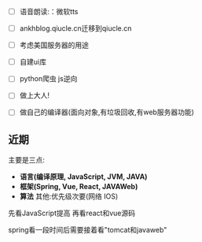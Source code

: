       

- [ ] 语音朗读:：微软tts
- [ ] ankhblog.qiucle.cn迁移到qiucle.cn
- [ ] 考虑美国服务器的用途
- [ ] 自建ui库
- [ ] python爬虫 js逆向
- [ ] 做上大人!
- [ ] 做自己的编译器(面向对象,有垃圾回收,有web服务器功能)



## 近期

主要是三点:
- **语言(编译原理, JavaScript, JVM, JAVA)**
- **框架(Spring, Vue, React, JAVAWeb)**
- **算法**
其他:优先级次要(网络 IOS)

先看JavaScript提高
再看react和vue源码

spring看一段时间后需要接着看"tomcat和javaweb"